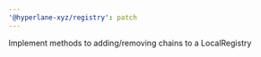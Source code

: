 ```yaml
---
'@hyperlane-xyz/registry': patch
---
```


Implement methods to adding/removing chains to a LocalRegistry
